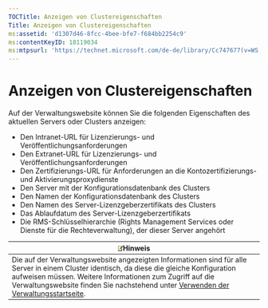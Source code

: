 ```yaml
---
TOCTitle: Anzeigen von Clustereigenschaften
Title: Anzeigen von Clustereigenschaften
ms:assetid: 'd1307d46-8fcc-4bee-bfe7-f684bb2254c9'
ms:contentKeyID: 18119034
ms:mtpsurl: 'https://technet.microsoft.com/de-de/library/Cc747677(v=WS.10)'
---
```


Anzeigen von Clustereigenschaften
=================================

Auf der Verwaltungswebsite können Sie die folgenden Eigenschaften des aktuellen Servers oder Clusters anzeigen:

-   Den Intranet-URL für Lizenzierungs- und Veröffentlichungsanforderungen
-   Den Extranet-URL für Lizenzierungs- und Veröffentlichungsanforderungen
-   Den Zertifizierungs-URL für Anforderungen an die Kontozertifizierungs- und Aktivierungsproxydienste
-   Den Server mit der Konfigurationsdatenbank des Clusters
-   Den Namen der Konfigurationsdatenbank des Clusters
-   Den Namen des Server-Lizenzgeberzertifikats des Clusters
-   Das Ablaufdatum des Server-Lizenzgeberzertifikats
-   Die RMS-Schlüsselhierarchie (Rights Management Services oder Dienste für die Rechteverwaltung), der dieser Server angehört

| ![](images/Cc747677.note(WS.10).gif)Hinweis                                                                                                                                                                                                                                                                                            |
|---------------------------------------------------------------------------------------------------------------------------------------------------------------------------------------------------------------------------------------------------------------------------------------------------------------------------------------------------------------------|
| Die auf der Verwaltungswebsite angezeigten Informationen sind für alle Server in einem Cluster identisch, da diese die gleiche Konfiguration aufweisen müssen. Weitere Informationen zum Zugriff auf die Verwaltungswebsite finden Sie nachstehend unter [Verwenden der Verwaltungsstartseite](https://technet.microsoft.com/6c155977-bd0e-47d6-ac65-1746cddb505e). |
